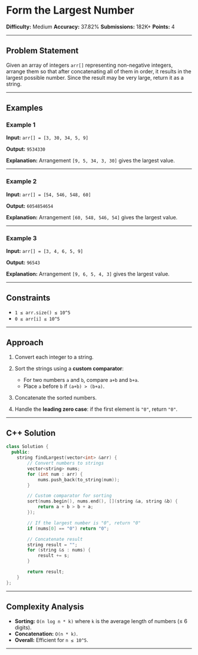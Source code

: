 # Form the Largest Number

**Difficulty:** Medium
**Accuracy:** 37.82%
**Submissions:** 182K+
**Points:** 4

---

## Problem Statement

Given an array of integers `arr[]` representing non-negative integers, arrange them so that after concatenating all of them in order, it results in the largest possible number. Since the result may be very large, return it as a string.

---

## Examples

### Example 1

**Input:**
`arr[] = [3, 30, 34, 5, 9]`

**Output:**
`9534330`

**Explanation:**
Arrangement `[9, 5, 34, 3, 30]` gives the largest value.

---

### Example 2

**Input:**
`arr[] = [54, 546, 548, 60]`

**Output:**
`6054854654`

**Explanation:**
Arrangement `[60, 548, 546, 54]` gives the largest value.

---

### Example 3

**Input:**
`arr[] = [3, 4, 6, 5, 9]`

**Output:**
`96543`

**Explanation:**
Arrangement `[9, 6, 5, 4, 3]` gives the largest value.

---

## Constraints

* `1 ≤ arr.size() ≤ 10^5`
* `0 ≤ arr[i] ≤ 10^5`

---

## Approach

1. Convert each integer to a string.
2. Sort the strings using a **custom comparator**:

   * For two numbers `a` and `b`, compare `a+b` and `b+a`.
   * Place `a` before `b` if `(a+b) > (b+a)`.
3. Concatenate the sorted numbers.
4. Handle the **leading zero case**: if the first element is `"0"`, return `"0"`.

---

## C++ Solution

```cpp
class Solution {
  public:
    string findLargest(vector<int> &arr) {
        // Convert numbers to strings
        vector<string> nums;
        for (int num : arr) {
            nums.push_back(to_string(num));
        }

        // Custom comparator for sorting
        sort(nums.begin(), nums.end(), [](string &a, string &b) {
            return a + b > b + a;
        });

        // If the largest number is "0", return "0"
        if (nums[0] == "0") return "0";

        // Concatenate result
        string result = "";
        for (string &s : nums) {
            result += s;
        }

        return result;
    }
};
```

---

## Complexity Analysis

* **Sorting:** `O(n log n * k)` where `k` is the average length of numbers (≤ 6 digits).
* **Concatenation:** `O(n * k)`.
* **Overall:** Efficient for `n ≤ 10^5`.

---
